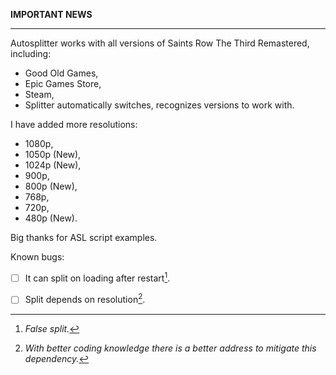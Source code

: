 **IMPORTANT NEWS**
 <hr>
 
Autosplitter works with all versions of Saints Row The Third Remastered, including:

- Good Old Games,
- Epic Games Store,
- Steam,
- Splitter automatically switches, recognizes versions to work with.

I have added more resolutions:

- 1080p,
- 1050p (New),
- 1024p (New),
- 900p,
- 800p (New),
- 768p,
- 720p,
- 480p (New).

Big thanks for ASL script examples.

Known bugs:
- [ ] It can split on loading after restart[^1].

- [ ] Split depends on resolution[^2].

[^1]: *False split.*
[^2]: *With better coding knowledge there is a better address to mitigate this dependency.*

